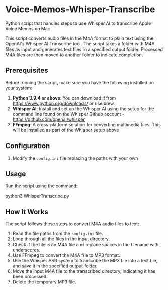 # Voice-Memos-Whisper-Transcribe
Python script that handles steps to use Whisper AI to transcribe Apple Voice Memos on Mac

This script converts audio files in the M4A format to plain text using the OpenAI's Whisper AI Transcribe tool. The script takes a folder with M4A files as input and generates text files in a specified output folder. Processed M4A files are then moved to another folder to indicate completion.

## Prerequisites

Before running the script, make sure you have the following installed on your system:

1. **Python 3.9.4 or above**: You can download it from https://www.python.org/downloads/ or use brew. 
2. **Whisper AI**: Install and set up the Whisper AI using the setup for the command line found on the Whisper Github account - https://github.com/openai/whisper  
3. **FFmpeg**: A cross-platform solution for converting multimedia files. This will be installed as part of the Whisper setup above


## Configuration

1. Modify the `config.ini` file replacing the paths with your own


## Usage

Run the script using the command:

python3 WhisperTranscribe.py

## How It Works

The script follows these steps to convert M4A audio files to text:

1. Read the file paths from the `config.ini` file.
2. Loop through all the files in the input directory.
3. Check if the file is an M4A file and replace spaces in the filename with underscores.
4. Use FFmpeg to convert the M4A file to MP3 format.
5. Use the Whisper ASR system to transcribe the MP3 file into a text file, and save it in the specified output folder.
6. Move the input M4A file to the transcribed directory, indicating it has been processed.
7. Delete the temporary MP3 file.


